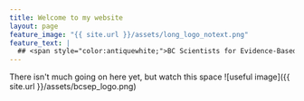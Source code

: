 ```yaml
---
title: Welcome to my website
layout: page
feature_image: "{{ site.url }}/assets/long_logo_notext.png"
feature_text: |
  ## <span style="color:antiquewhite;">BC Scientists for Evidence-Based Policies</span>.
---
```


There isn't much going on here yet, but watch this space
![useful image]({{ site.url }}/assets/bcsep_logo.png)
